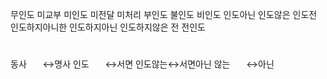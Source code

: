 무인도
미교부
미인도
미전달
미처리
부인도
불인도
비인도
인도아닌
인도않은
인도전
인도하지아니한
인도하지아닌
인도하지않은
전
전인도





#
동사ㅤㅤ↔명사
인도ㅤㅤ↔서면
인도않는↔서면아닌
않는ㅤㅤ↔아닌
